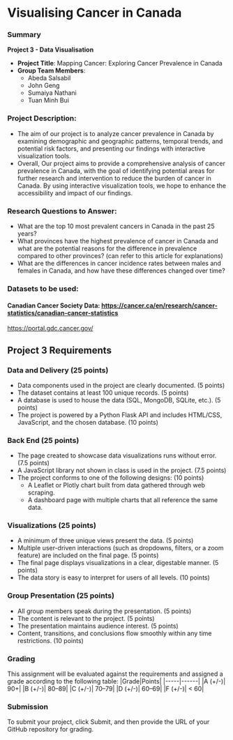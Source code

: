 # Visualising Cancer in Canada
### Summary
**Project 3 - Data Visualisation**

  * **Project Title**: Mapping Cancer: Exploring Cancer Prevalence in Canada
  * **Group Team Members**: 
    * Abeda Salsabil
    * John Geng
    * Sumaiya Nathani
    * Tuan Minh Bui

### Project Description: 
* The aim of our project is to analyze cancer prevalence in Canada by examining demographic and geographic patterns, temporal trends, and potential risk factors, and presenting our findings with interactive visualization tools. 
* Overall, Our project aims to provide a comprehensive analysis of cancer prevalence in Canada, with the goal of identifying potential areas for further research and intervention to reduce the burden of cancer in Canada. By using interactive visualization tools, we hope to enhance the accessibility and impact of our findings.

### Research Questions to Answer:
- What are the top 10 most prevalent cancers in Canada in the past 25 years?
- What provinces have the highest prevalence of cancer in Canada and what are the potential reasons for the difference in prevalence compared to other provinces? (can refer to this article for explanations) 
- What are the differences in cancer incidence rates between males and females in Canada, and how have these differences changed over time?

### Datasets to be used:
#### Canadian Cancer Society Data: https://cancer.ca/en/research/cancer-statistics/canadian-cancer-statistics
https://portal.gdc.cancer.gov/ 

## Project 3 Requirements
### Data and Delivery (25 points)
* Data components used in the project are clearly documented. (5 points)
* The dataset contains at least 100 unique records. (5 points)
* A database is used to house the data (SQL, MongoDB, SQLite, etc.). (5 points)
* The project is powered by a Python Flask API and includes HTML/CSS, JavaScript, and the chosen database. (10 points)
### Back End (25 points)
* The page created to showcase data visualizations runs without error. (7.5 points)
* A JavaScript library not shown in class is used in the project. (7.5 points)
* The project conforms to one of the following designs: (10 points)
  * A Leaflet or Plotly chart built from data gathered through web scraping.
  * A dashboard page with multiple charts that all reference the same data.
### Visualizations (25 points)
* A minimum of three unique views present the data. (5 points)
* Multiple user-driven interactions (such as dropdowns, filters, or a zoom feature) are included on the final page. (5 points)
* The final page displays visualizations in a clear, digestable manner. (5 points)
* The data story is easy to interpret for users of all levels. (10 points)
### Group Presentation (25 points)
* All group members speak during the presentation. (5 points)
* The content is relevant to the project. (5 points)
* The presentation maintains audience interest. (5 points)
* Content, transitions, and conclusions flow smoothly within any time restrictions. (10 points)
### Grading
This assignment will be evaluated against the requirements and assigned a grade according to the following table:
|Grade|Points|
|-----|------|
|A (+/-)|	90+|
|B (+/-)|	80–89|
|C (+/-)|	70–79|
|D (+/-)|	60–69|
|F (+/-)|	< 60|

### Submission
To submit your project, click Submit, and then provide the URL of your GitHub repository for grading.
